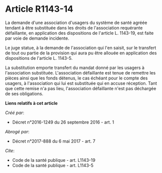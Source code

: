 # Article R1143-14

La demande d'une association d'usagers du système de santé agréée tendant à être substituée dans les droits de l'association
requérante défaillante, en application des dispositions de l'article L. 1143-19, est faite par voie de demande incidente. 

Le juge statue, à la demande de l'association qui l'en saisit, sur le transfert de tout ou partie de la provision qui aura pu
être allouée en application des dispositions de l'article L. 1143-5. 

La substitution emporte transfert du mandat donné par les usagers à l'association substituée. L'association défaillante est
tenue de remettre les pièces ainsi que les fonds détenus, le cas échéant pour le compte des usagers, à l'association qui lui
est substituée qui en accuse réception. Tant que cette remise n'a pas lieu, l'association défaillante n'est pas déchargée de
ses obligations.

**Liens relatifs à cet article**

_Créé par_:

  - Décret n°2016-1249 du 26 septembre 2016 - art. 1

_Abrogé par_:

  - Décret n°2017-888 du 6 mai 2017 - art. 7

_Cite_:

  - Code de la santé publique - art. L1143-19
  - Code de la santé publique - art. L1143-5
